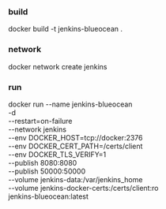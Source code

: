 ### build
docker build -t jenkins-blueocean .

### network
docker network create jenkins

### run
docker run --name jenkins-blueocean \
  -d \
  --restart=on-failure \
  --network jenkins \
  --env DOCKER_HOST=tcp://docker:2376 \
  --env DOCKER_CERT_PATH=/certs/client \
  --env DOCKER_TLS_VERIFY=1 \
  --publish 8080:8080 \
  --publish 50000:50000 \
  --volume jenkins-data:/var/jenkins_home \
  --volume jenkins-docker-certs:/certs/client:ro \
  jenkins-blueocean:latest